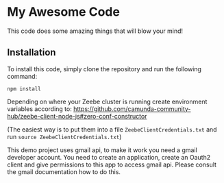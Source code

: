 # My Awesome Code

This code does some amazing things that will blow your mind!

## Installation

To install this code, simply clone the repository and run the following command:

```npm install```


Depending on where your Zeebe cluster is running create environment variables according to:
https://github.com/camunda-community-hub/zeebe-client-node-js#zero-conf-constructor

(The easiest way is to put them into a file ```ZeebeClientCredentials.txt``` and run ```source ZeebeClientCredentials.txt```)

This demo project uses gmail api, to make it work you need a gmail developer account. You need to create an application, create an Oauth2 client and give permissions to this app to access gmail api. Please consult the gmail documentation how to do this.



